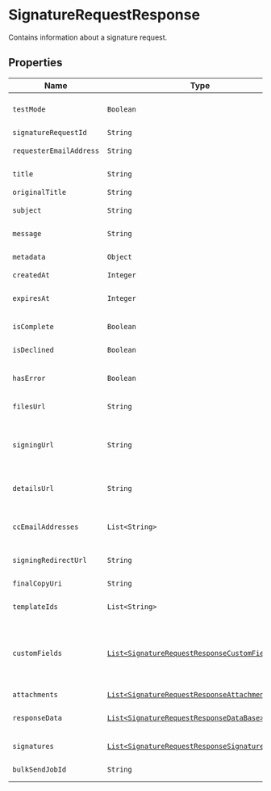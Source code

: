

# SignatureRequestResponse

Contains information about a signature request.

## Properties

Name | Type | Description | Notes
------------ | ------------- | ------------- | -------------
| `testMode` | ```Boolean``` |  Whether this is a test signature request. Test requests have no legal value. Defaults to `false`.  |  |
| `signatureRequestId` | ```String``` |  The id of the SignatureRequest.  |  |
| `requesterEmailAddress` | ```String``` |  The email address of the initiator of the SignatureRequest.  |  |
| `title` | ```String``` |  The title the specified Account uses for the SignatureRequest.  |  |
| `originalTitle` | ```String``` |  Default Label for account.  |  |
| `subject` | ```String``` |  The subject in the email that was initially sent to the signers.  |  |
| `message` | ```String``` |  The custom message in the email that was initially sent to the signers.  |  |
| `metadata` | ```Object``` |  The metadata attached to the signature request.  |  |
| `createdAt` | ```Integer``` |  Time the signature request was created.  |  |
| `expiresAt` | ```Integer``` |  The time when the signature request will expire unsigned signatures. See [Signature Request Expiration Date](https://developers.hellosign.com/docs/signature-request/expiration/) for details.  |  |
| `isComplete` | ```Boolean``` |  Whether or not the SignatureRequest has been fully executed by all signers.  |  |
| `isDeclined` | ```Boolean``` |  Whether or not the SignatureRequest has been declined by a signer.  |  |
| `hasError` | ```Boolean``` |  Whether or not an error occurred (either during the creation of the SignatureRequest or during one of the signings).  |  |
| `filesUrl` | ```String``` |  The URL where a copy of the request&#39;s documents can be downloaded.  |  |
| `signingUrl` | ```String``` |  The URL where a signer, after authenticating, can sign the documents. This should only be used by users with existing Dropbox Sign accounts as they will be required to log in before signing.  |  |
| `detailsUrl` | ```String``` |  The URL where the requester and the signers can view the current status of the SignatureRequest.  |  |
| `ccEmailAddresses` | ```List<String>``` |  A list of email addresses that were CCed on the SignatureRequest. They will receive a copy of the final PDF once all the signers have signed.  |  |
| `signingRedirectUrl` | ```String``` |  The URL you want the signer redirected to after they successfully sign.  |  |
| `finalCopyUri` | ```String``` |  The path where the completed document can be downloaded  |  |
| `templateIds` | ```List<String>``` |  Templates IDs used in this SignatureRequest (if any).  |  |
| `customFields` | [```List<SignatureRequestResponseCustomFieldBase>```](SignatureRequestResponseCustomFieldBase.md) |  An array of Custom Field objects containing the name and type of each custom field.<br><br>* Text Field uses `SignatureRequestResponseCustomFieldText`<br>* Checkbox Field uses `SignatureRequestResponseCustomFieldCheckbox`  |  |
| `attachments` | [```List<SignatureRequestResponseAttachment>```](SignatureRequestResponseAttachment.md) |  Signer attachments.  |  |
| `responseData` | [```List<SignatureRequestResponseDataBase>```](SignatureRequestResponseDataBase.md) |  An array of form field objects containing the name, value, and type of each textbox or checkmark field filled in by the signers.  |  |
| `signatures` | [```List<SignatureRequestResponseSignatures>```](SignatureRequestResponseSignatures.md) |  An array of signature objects, 1 for each signer.  |  |
| `bulkSendJobId` | ```String``` |  The ID of the Bulk Send job which sent the signature request, if applicable.  |  |



